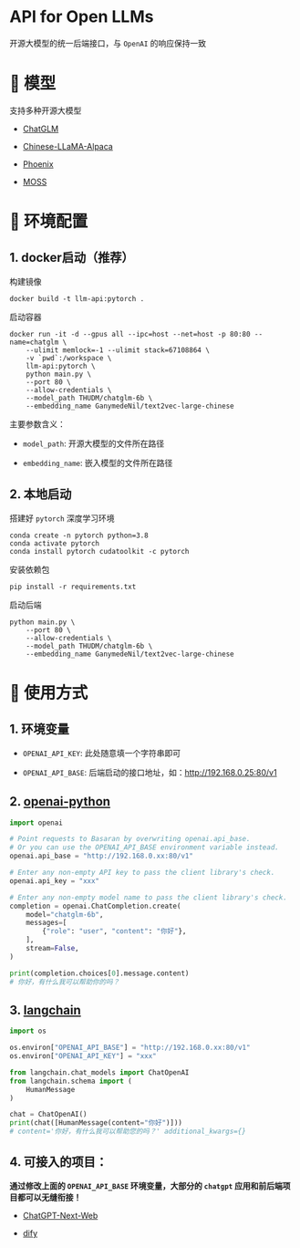 # API for Open LLMs

开源大模型的统一后端接口，与 `OpenAI` 的响应保持一致

# 🐼 模型

支持多种开源大模型

+ [ChatGLM](https://github.com/THUDM/ChatGLM-6B)

+ [Chinese-LLaMA-Alpaca](https://github.com/ymcui/Chinese-LLaMA-Alpaca)

+ [Phoenix](https://github.com/FreedomIntelligence/LLMZoo)

+ [MOSS](https://github.com/OpenLMLab/MOSS)

# 🐳 环境配置

## 1. docker启动（**推荐**）

构建镜像

```shell
docker build -t llm-api:pytorch .
```

启动容器

```shell
docker run -it -d --gpus all --ipc=host --net=host -p 80:80 --name=chatglm \
    --ulimit memlock=-1 --ulimit stack=67108864 \
    -v `pwd`:/workspace \
    llm-api:pytorch \
    python main.py \
    --port 80 \
    --allow-credentials \
    --model_path THUDM/chatglm-6b \
    --embedding_name GanymedeNil/text2vec-large-chinese
```

主要参数含义：

+ `model_path`: 开源大模型的文件所在路径

+ `embedding_name`: 嵌入模型的文件所在路径

## 2. 本地启动

搭建好 `pytorch` 深度学习环境

```shell
conda create -n pytorch python=3.8
conda activate pytorch
conda install pytorch cudatoolkit -c pytorch
```

安装依赖包

```shell
pip install -r requirements.txt
```

启动后端

```shell
python main.py \
    --port 80 \
    --allow-credentials \
    --model_path THUDM/chatglm-6b \
    --embedding_name GanymedeNil/text2vec-large-chinese
```

# 🤖 使用方式

## 1. 环境变量

+ `OPENAI_API_KEY`: 此处随意填一个字符串即可

+ `OPENAI_API_BASE`: 后端启动的接口地址，如：http://192.168.0.25:80/v1


## 2. [openai-python](https://github.com/openai/openai-python)

```python
import openai

# Point requests to Basaran by overwriting openai.api_base.
# Or you can use the OPENAI_API_BASE environment variable instead.
openai.api_base = "http://192.168.0.xx:80/v1"

# Enter any non-empty API key to pass the client library's check.
openai.api_key = "xxx"

# Enter any non-empty model name to pass the client library's check.
completion = openai.ChatCompletion.create(
    model="chatglm-6b",
    messages=[
        {"role": "user", "content": "你好"},
    ],
    stream=False,
)

print(completion.choices[0].message.content)
# 你好，有什么我可以帮助你的吗？
```

## 3. [langchain](https://github.com/hwchase17/langchain)

```python
import os

os.environ["OPENAI_API_BASE"] = "http://192.168.0.xx:80/v1"
os.environ["OPENAI_API_KEY"] = "xxx"

from langchain.chat_models import ChatOpenAI
from langchain.schema import (
    HumanMessage
)

chat = ChatOpenAI()
print(chat([HumanMessage(content="你好")]))
# content='你好，有什么我可以帮助您的吗？' additional_kwargs={}
```

## 4. 可接入的项目：

**通过修改上面的 `OPENAI_API_BASE` 环境变量，大部分的 `chatgpt` 应用和前后端项目都可以无缝衔接！**

+ [ChatGPT-Next-Web](https://github.com/Yidadaa/ChatGPT-Next-Web)

+ [dify](https://github.com/langgenius/dify)
